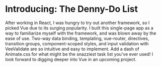 # Introducing:  The Denny-Do List
After working in React, I was hungry to try out another framework, so I picked Vue due to its surging popularity. I built this single-page app as a way to familiarize myself with the framework, and was blown away by the ease of use.  Two-way data binding, templating, vue-router, directives, transition groups, component-scoped styles, and input validation with VeeValidate are so intuitive and easy to implement.  Add a dash of Animate.css for what might be the snazziest task list you've ever used! I look forward to digging deeper into Vue in an upcoming project.
